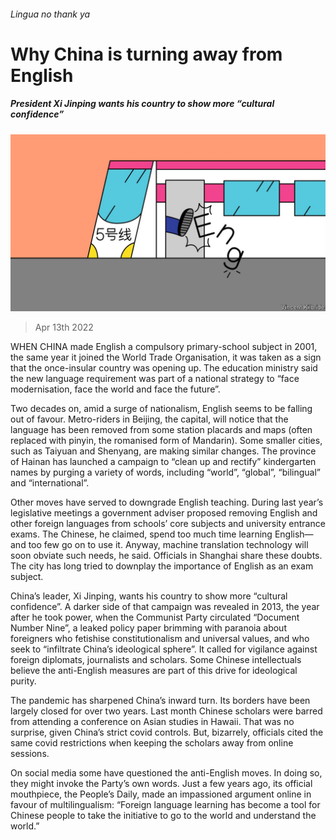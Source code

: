 ###### Lingua no thank ya

# Why China is turning away from English 

##### President Xi Jinping wants his country to show more “cultural confidence” 

![image](images/20220416_CND001_0.jpg) 

> Apr 13th 2022 

WHEN CHINA made English a compulsory primary-school subject in 2001, the same year it joined the World Trade Organisation, it was taken as a sign that the once-insular country was opening up. The education ministry said the new language requirement was part of a national strategy to “face modernisation, face the world and face the future”.

Two decades on, amid a surge of nationalism, English seems to be falling out of favour. Metro-riders in Beijing, the capital, will notice that the language has been removed from some station placards and maps (often replaced with pinyin, the romanised form of Mandarin). Some smaller cities, such as Taiyuan and Shenyang, are making similar changes. The province of Hainan has launched a campaign to “clean up and rectify” kindergarten names by purging a variety of words, including “world”, “global”, “bilingual” and “international”.


Other moves have served to downgrade English teaching. During last year’s legislative meetings a government adviser proposed removing English and other foreign languages from schools’ core subjects and university entrance exams. The Chinese, he claimed, spend too much time learning English—and too few go on to use it. Anyway, machine translation technology will soon obviate such needs, he said. Officials in Shanghai share these doubts. The city has long tried to downplay the importance of English as an exam subject.

China’s leader, Xi Jinping, wants his country to show more “cultural confidence”. A darker side of that campaign was revealed in 2013, the year after he took power, when the Communist Party circulated “Document Number Nine”, a leaked policy paper brimming with paranoia about foreigners who fetishise constitutionalism and universal values, and who seek to “infiltrate China’s ideological sphere”. It called for vigilance against foreign diplomats, journalists and scholars. Some Chinese intellectuals believe the anti-English measures are part of this drive for ideological purity.

The pandemic has sharpened China’s inward turn. Its borders have been largely closed for over two years. Last month Chinese scholars were barred from attending a conference on Asian studies in Hawaii. That was no surprise, given China’s strict covid controls. But, bizarrely, officials cited the same covid restrictions when keeping the scholars away from online sessions.

On social media some have questioned the anti-English moves. In doing so, they might invoke the Party’s own words. Just a few years ago, its official mouthpiece, the People’s Daily, made an impassioned argument online in favour of multilingualism: “Foreign language learning has become a tool for Chinese people to take the initiative to go to the world and understand the world.”

